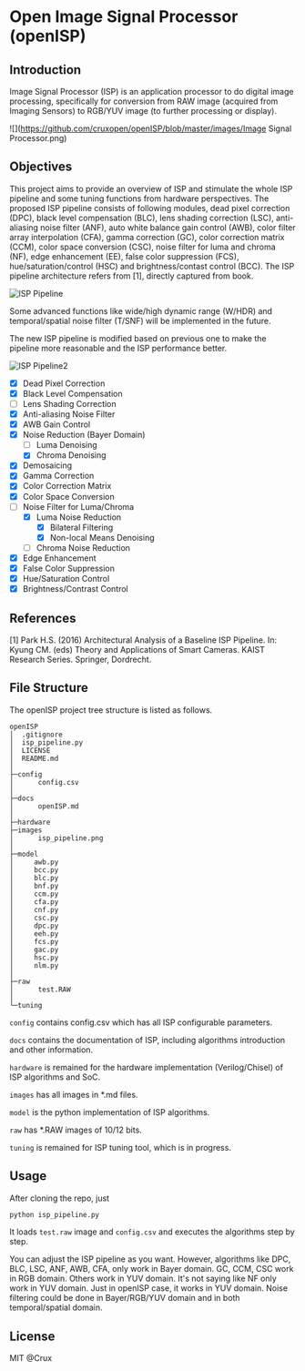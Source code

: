 # Open Image Signal Processor (openISP)

## Introduction

Image Signal Processor (ISP) is an application processor to do digital image processing, specifically for conversion from RAW image (acquired from Imaging Sensors) to RGB/YUV image (to further processing or display).

![](https://github.com/cruxopen/openISP/blob/master/images/Image Signal Processor.png)

## Objectives

This project aims to provide an overview of ISP and stimulate the whole ISP pipeline and some tuning functions from hardware perspectives. The proposed ISP pipeline consists of following modules, dead pixel correction (DPC), black level compensation (BLC), lens shading correction (LSC), anti-aliasing noise filter (ANF), auto white balance gain control (AWB), color filter array interpolation (CFA), gamma correction (GC), color correction matrix (CCM), color space conversion (CSC), noise filter for luma and chroma (NF), edge enhancement (EE), false color suppression (FCS), hue/saturation/control (HSC) and brightness/contast control (BCC). The ISP pipeline architecture refers from [1], directly captured from book.

![ISP Pipeline](https://github.com/cruxopen/openISP/blob/master/images/isp_pipeline.png)

Some advanced functions like wide/high dynamic range (W/HDR) and temporal/spatial noise filter (T/SNF) will be implemented in the future.

The new ISP pipeline is modified based on previous one to make the pipeline more reasonable and the ISP performance better.

![ISP Pipeline2](https://github.com/cruxopen/openISP/blob/master/images/isp_pipeline2.png)

- [x] Dead Pixel Correction
- [x] Black Level Compensation
- [ ] Lens Shading Correction
- [x] Anti-aliasing Noise Filter
- [x] AWB Gain Control
- [x] Noise Reduction (Bayer Domain)
  - [ ] Luma Denoising
  - [x] Chroma Denoising
- [x] Demosaicing
- [x] Gamma Correction
- [x] Color Correction Matrix
- [x] Color Space Conversion
- [ ] Noise Filter for Luma/Chroma
  - [x] Luma Noise Reduction
    - [x] Bilateral Filtering
    - [x] Non-local Means Denoising
  - [ ] Chroma Noise Reduction
- [x] Edge Enhancement
- [x] False Color Suppression
- [x] Hue/Saturation Control
- [x] Brightness/Contrast Control

## References
[1] Park H.S. (2016) Architectural Analysis of a Baseline ISP Pipeline. In: Kyung CM. (eds) Theory and Applications of Smart Cameras. KAIST Research Series. Springer, Dordrecht.

## File Structure

The openISP project tree structure is listed as follows.

```shell
openISP
│  .gitignore
│  isp_pipeline.py
│  LICENSE
│  README.md
│
├─config
│      config.csv
│
├─docs
│      openISP.md
│
├─hardware
├─images
│      isp_pipeline.png
│
├─model
│     awb.py
│     bcc.py
│     blc.py
│     bnf.py
│     ccm.py
│     cfa.py
│     cnf.py
│     csc.py
│     dpc.py
│     eeh.py
│     fcs.py
│     gac.py
│     hsc.py
│     nlm.py
│
├─raw
│      test.RAW
│
└─tuning
```

`config` contains config.csv which has all ISP configurable parameters. 

`docs` contains the documentation of ISP, including algorithms introduction and other information. 

`hardware` is remained for the hardware implementation (Verilog/Chisel) of ISP algorithms and SoC.

`images` has all images in *.md files.

`model` is the python implementation of ISP algorithms.

`raw` has *.RAW images of 10/12 bits.

`tuning` is remained for ISP tuning tool, which is in progress.

## Usage

After cloning the repo, just

```python
python isp_pipeline.py
```

It loads `test.raw` image and `config.csv` and executes the algorithms step by step.

You can adjust the ISP pipeline as you want. However, algorithms like DPC, BLC, LSC, ANF, AWB, CFA, only work in Bayer domain. GC, CCM, CSC work in RGB domain. Others work in YUV domain. It's not saying like NF only work in YUV domain. Just in openISP case, it works in YUV domain. Noise filtering could be done in Bayer/RGB/YUV domain and in both temporal/spatial domain.

## License

MIT @Crux